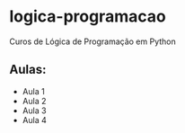 # logica-programacao
Curos de Lógica de Programação em Python



## Aulas:
  - Aula 1
  - Aula 2
  - Aula 3
  - Aula 4
